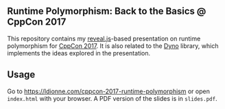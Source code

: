 ## Runtime Polymorphism: Back to the Basics @ CppCon 2017

This repository contains my [reveal.js][]-based presentation on runtime
polymorphism for [CppCon 2017][]. It is also related to the [Dyno][]
library, which implements the ideas explored in the presentation.

## Usage
Go to https://ldionne.com/cppcon-2017-runtime-polymorphism or open `index.html`
with your browser. A PDF version of the slides is in `slides.pdf`.

<!-- Links -->
[CppCon 2017]: https://cppcon.org
[reveal.js]: https://github.com/hakimel/reveal.js
[Dyno]: https://github.com/ldionne/dyno
